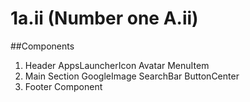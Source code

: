 # 1a.ii (Number one A.ii)

##Components

1. Header
   AppsLauncherIcon
   Avatar
   MenuItem
2. Main Section
   GoogleImage
   SearchBar
   ButtonCenter
3. Footer Component